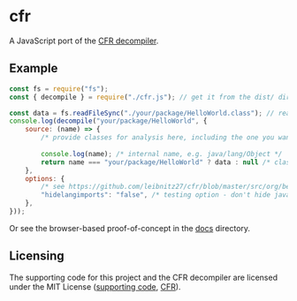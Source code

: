 # cfr

A JavaScript port of the [CFR decompiler](https://github.com/leibnitz27/cfr).

## Example

```js
const fs = require("fs");
const { decompile } = require("./cfr.js"); // get it from the dist/ directory or jsDelivr

const data = fs.readFileSync("./your/package/HelloWorld.class"); // read a class file
console.log(decompile("your/package/HelloWorld", {
    source: (name) => {
        /* provide classes for analysis here, including the one you want to decompile */
        
        console.log(name); /* internal name, e.g. java/lang/Object */
        return name === "your/package/HelloWorld" ? data : null /* class not available */;
    },
    options: {
        /* see https://github.com/leibnitz27/cfr/blob/master/src/org/benf/cfr/reader/util/getopt/OptionsImpl.java#L274 */
        "hidelangimports": "false", /* testing option - don't hide java.lang imports */
    },
}));
```

Or see the browser-based proof-of-concept in the [docs](./docs) directory.

## Licensing

The supporting code for this project and the CFR decompiler are licensed under the MIT License
([supporting code](./LICENSE), [CFR](https://github.com/leibnitz27/cfr/blob/master/LICENSE)).
